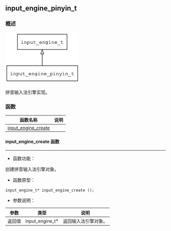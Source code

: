 ## input\_engine\_pinyin\_t
### 概述
![image](images/input_engine_pinyin_t_0.png)

 
 拼音输入法引擎实现。



### 函数
<p id="input_engine_pinyin_t_methods">

| 函数名称 | 说明 | 
| -------- | ------------ | 
| <a href="#input_engine_pinyin_t_input_engine_create">input\_engine\_create</a> |  |
#### input\_engine\_create 函数
-----------------------

* 函数功能：

> <p id="input_engine_pinyin_t_input_engine_create">
 创建拼音输入法引擎对象。





* 函数原型：

```
input_engine_t* input_engine_create ();
```

* 参数说明：

| 参数 | 类型 | 说明 |
| -------- | ----- | --------- |
| 返回值 | input\_engine\_t* | 返回输入法引擎对象。 |
